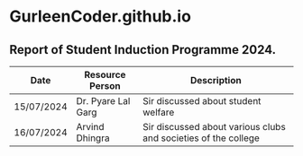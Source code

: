 # GurleenCoder.github.io
## Report of Student Induction Programme 2024.
|Date | Resource Person | Description|
| --------- | ---------- | --------- |
| 15/07/2024 | Dr. Pyare Lal Garg |Sir discussed about student welfare|
| 16/07/2024 | Arvind Dhingra | Sir discussed about various clubs and societies of the college|

